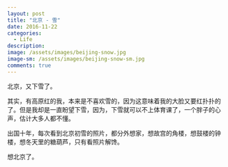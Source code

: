 ```yaml
---
layout: post
title: "北京 - 雪"
date: 2016-11-22
categories:
  - Life
description: 
image: /assets/images/beijing-snow.jpg
image-sm: /assets/images/beijing-snow-sm.jpg
comments: true
---
```

北京，又下雪了。

其实，有高原红的我，本来是不喜欢雪的，因为这意味着我的大脸又要红扑扑的了。但是我却是一直盼望下雪，因为，下雪就可以不上体育课了，一个胖子的心声，估计大多人都不懂。

出国十年，每次看到北京初雪的照片，都分外想家，想故宫的角楼，想鼓楼的钟楼，想冬天里的糖葫芦，只有看照片解馋。

想北京了。